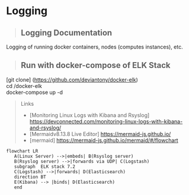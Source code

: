 # Logging 

> ## Logging Documentation
Logging of running docker containers, nodes (computes instances), etc. 

> ## Run with docker-compose of ELK Stack
[git clone] (https://github.com/deviantony/docker-elk) \
cd /docker-elk \
docker-compose up -d


> Links
> * [Monitoring Linux Logs with Kibana and Rsyslog] https://devconnected.com/monitoring-linux-logs-with-kibana-and-rsyslog/
> * [Mermaidv8.13.8 Live Editor] https://mermaid-js.github.io/
> * [mermaid] https://mermaid-js.github.io/mermaid/#/flowchart


```mermaid
flowchart LR
   A(Linux Server) -->|embeds| B(Rsyslog server)
   B(Rsyslog server) -->|forwards via UDP| C(Logstash)
   subgraph  ELK stack 7.2
   C(Logstash) -->|forwards| D(Elasticsearch)
   direction BT
   E(Kibana) --> |binds| D(Elasticsearch) 
   end

```




